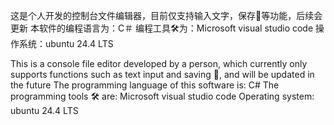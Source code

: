 这是个人开发的控制台文件编辑器，目前仅支持输入文字，保存💾等功能，后续会更新
本软件的编程语言为：C＃
编程工具🛠️为：Microsoft visual studio code
操作系统：ubuntu 24.4 LTS


This is a console file editor developed by a person, which currently only supports functions such as text input and saving 💾, and will be updated in the future
The programming language of this software is: C#
The programming tools 🛠️ are: Microsoft visual studio code
Operating system: ubuntu 24.4 LTS
